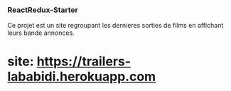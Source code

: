 ### ReactRedux-Starter ###

Ce projet est un site regroupant les dernieres sorties de films en affichant leurs bande annonces.

# site: https://trailers-lababidi.herokuapp.com





